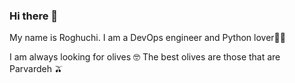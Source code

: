 ### Hi there 👋



My name is Roghuchi. I am a DevOps engineer and Python lover🔺🔻

I am always looking for olives 🤓 The best olives are those that are Parvardeh 🫒
